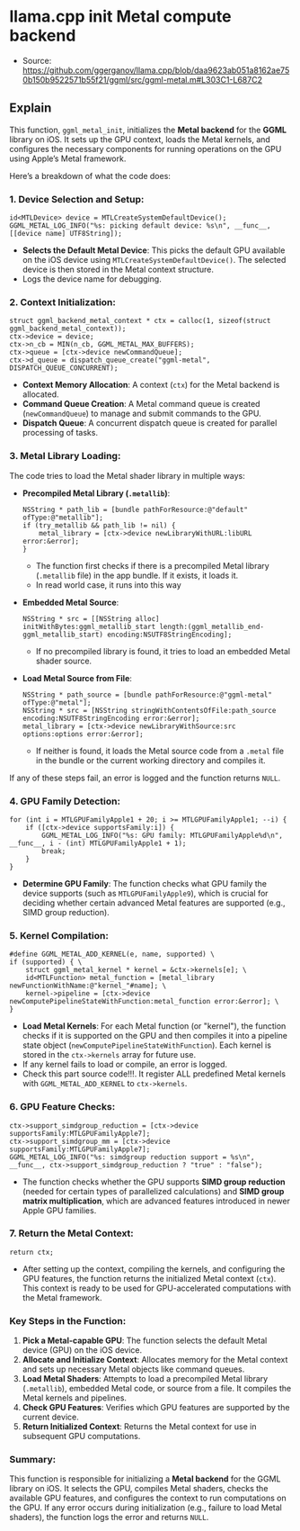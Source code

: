 # llama.cpp init Metal compute backend

- Source: https://github.com/ggerganov/llama.cpp/blob/daa9623ab051a8162ae750b150b9522571b55f21/ggml/src/ggml-metal.m#L303C1-L687C2

## Explain

This function, `ggml_metal_init`, initializes the **Metal backend** for the **GGML** library on iOS. It sets up the GPU context, loads the Metal kernels, and configures the necessary components for running operations on the GPU using Apple’s Metal framework.

Here’s a breakdown of what the code does:

### 1. **Device Selection and Setup**:
```objc
id<MTLDevice> device = MTLCreateSystemDefaultDevice();
GGML_METAL_LOG_INFO("%s: picking default device: %s\n", __func__, [[device name] UTF8String]);
```
- **Selects the Default Metal Device**: This picks the default GPU available on the iOS device using `MTLCreateSystemDefaultDevice()`. The selected device is then stored in the Metal context structure.
- Logs the device name for debugging.

### 2. **Context Initialization**:
```objc
struct ggml_backend_metal_context * ctx = calloc(1, sizeof(struct ggml_backend_metal_context));
ctx->device = device;
ctx->n_cb = MIN(n_cb, GGML_METAL_MAX_BUFFERS);
ctx->queue = [ctx->device newCommandQueue];
ctx->d_queue = dispatch_queue_create("ggml-metal", DISPATCH_QUEUE_CONCURRENT);
```
- **Context Memory Allocation**: A context (`ctx`) for the Metal backend is allocated.
- **Command Queue Creation**: A Metal command queue is created (`newCommandQueue`) to manage and submit commands to the GPU.
- **Dispatch Queue**: A concurrent dispatch queue is created for parallel processing of tasks.

### 3. **Metal Library Loading**:
The code tries to load the Metal shader library in multiple ways:
- **Precompiled Metal Library (`.metallib`)**:
  ```objc
  NSString * path_lib = [bundle pathForResource:@"default" ofType:@"metallib"];
  if (try_metallib && path_lib != nil) {
      metal_library = [ctx->device newLibraryWithURL:libURL error:&error];
  }
  ```
  - The function first checks if there is a precompiled Metal library (`.metallib` file) in the app bundle. If it exists, it loads it.
  - In read world case, it runs into this way
  
- **Embedded Metal Source**:
  ```objc
  NSString * src = [[NSString alloc] initWithBytes:ggml_metallib_start length:(ggml_metallib_end-ggml_metallib_start) encoding:NSUTF8StringEncoding];
  ```
  - If no precompiled library is found, it tries to load an embedded Metal shader source.

- **Load Metal Source from File**:
  ```objc
  NSString * path_source = [bundle pathForResource:@"ggml-metal" ofType:@"metal"];
  NSString * src = [NSString stringWithContentsOfFile:path_source encoding:NSUTF8StringEncoding error:&error];
  metal_library = [ctx->device newLibraryWithSource:src options:options error:&error];
  ```
  - If neither is found, it loads the Metal source code from a `.metal` file in the bundle or the current working directory and compiles it.

If any of these steps fail, an error is logged and the function returns `NULL`.

### 4. **GPU Family Detection**:
```objc
for (int i = MTLGPUFamilyApple1 + 20; i >= MTLGPUFamilyApple1; --i) {
    if ([ctx->device supportsFamily:i]) {
        GGML_METAL_LOG_INFO("%s: GPU family: MTLGPUFamilyApple%d\n", __func__, i - (int) MTLGPUFamilyApple1 + 1);
        break;
    }
}
```
- **Determine GPU Family**: The function checks what GPU family the device supports (such as `MTLGPUFamilyApple9`), which is crucial for deciding whether certain advanced Metal features are supported (e.g., SIMD group reduction).
  
### 5. **Kernel Compilation**:
```objc
#define GGML_METAL_ADD_KERNEL(e, name, supported) \
if (supported) { \
    struct ggml_metal_kernel * kernel = &ctx->kernels[e]; \
    id<MTLFunction> metal_function = [metal_library newFunctionWithName:@"kernel_"#name]; \
    kernel->pipeline = [ctx->device newComputePipelineStateWithFunction:metal_function error:&error]; \
}
```
- **Load Metal Kernels**: For each Metal function (or "kernel"), the function checks if it is supported on the GPU and then compiles it into a pipeline state object (`newComputePipelineStateWithFunction`). Each kernel is stored in the `ctx->kernels` array for future use.
- If any kernel fails to load or compile, an error is logged.
- Check this part source code!!!. It register ALL predefined Metal kernels with `GGML_METAL_ADD_KERNEL` to `ctx->kernels`.

### 6. **GPU Feature Checks**:
```objc
ctx->support_simdgroup_reduction = [ctx->device supportsFamily:MTLGPUFamilyApple7];
ctx->support_simdgroup_mm = [ctx->device supportsFamily:MTLGPUFamilyApple7];
GGML_METAL_LOG_INFO("%s: simdgroup reduction support = %s\n", __func__, ctx->support_simdgroup_reduction ? "true" : "false");
```
- The function checks whether the GPU supports **SIMD group reduction** (needed for certain types of parallelized calculations) and **SIMD group matrix multiplication**, which are advanced features introduced in newer Apple GPU families.

### 7. **Return the Metal Context**:
```objc
return ctx;
```
- After setting up the context, compiling the kernels, and configuring the GPU features, the function returns the initialized Metal context (`ctx`). This context is ready to be used for GPU-accelerated computations with the Metal framework.

### Key Steps in the Function:
1. **Pick a Metal-capable GPU**: The function selects the default Metal device (GPU) on the iOS device.
2. **Allocate and Initialize Context**: Allocates memory for the Metal context and sets up necessary Metal objects like command queues.
3. **Load Metal Shaders**: Attempts to load a precompiled Metal library (`.metallib`), embedded Metal code, or source from a file. It compiles the Metal kernels and pipelines.
4. **Check GPU Features**: Verifies which GPU features are supported by the current device.
5. **Return Initialized Context**: Returns the Metal context for use in subsequent GPU computations.

### Summary:
This function is responsible for initializing a **Metal backend** for the GGML library on iOS. It selects the GPU, compiles Metal shaders, checks the available GPU features, and configures the context to run computations on the GPU. If any error occurs during initialization (e.g., failure to load Metal shaders), the function logs the error and returns `NULL`.